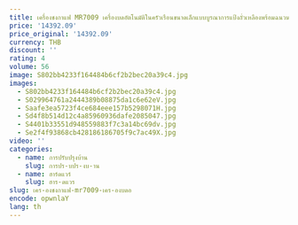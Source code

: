 ```yaml
---
title: เครื่องชงกาแฟ MR7009 เครื่องบดอัตโนมัติในครัวเรือนขนาดเล็กแบบบูรณาการแป้งถั่วเหลืองพร้อมฉนวนกันความร้อนอัจฉริยะ
price: '14392.09'
price_original: '14392.09'
currency: THB
discount: ''
rating: 4
volume: 56
image: S802bb4233f164484b6cf2b2bec20a39c4.jpg
images:
  - S802bb4233f164484b6cf2b2bec20a39c4.jpg
  - S029964761a2444389b08875da1c6e62eV.jpg
  - Saafe3ea5723f4ce684eee157b5298071H.jpg
  - Sd4f8b514d12c4a85960936dafe2085047.jpg
  - S4401b33551d948559883f7c3a14bc69dv.jpg
  - Se2f4f93868cb428186186705f9c7ac49X.jpg
video: ''
categories:
  - name: การปรับปรุงบ้าน
    slug: การปร-บปร-งบ-าน
  - name: ฮาร์ดแวร์
    slug: ฮาร-ดแวร
slug: เคร-องชงกาแฟ-mr7009-เคร-องบดอ
encode: opwnlaY
lang: th
---
```

  